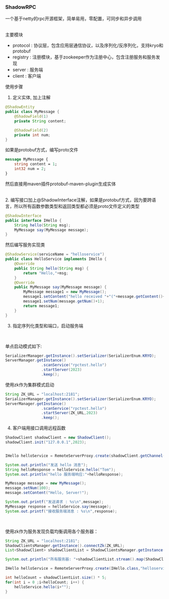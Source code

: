 ### ShadowRPC
一个基于netty的rpc开源框架，简单易用，零配置，可同步和异步调用<br><br>

主要模块
- protocol : 协议层，包含应用层通信协议，以及序列化/反序列化，支持kryo和protobuf
- registry : 注册模块，基于zookeeper作为注册中心，包含注册服务和服务发现
- server : 服务端
- client : 客户端

使用步骤
1. 定义实体, 加上注解
```java
@ShadowEntity
public class MyMessage {
    @ShadowField(1)
    private String content;

    @ShadowField(2)
    private int num;
}
```
如果是protobuf方式，编写proto文件
```proto
message MyMessage {
    string content = 1;
    int32 num = 2;
}
```
然后直接用maven插件protobuf-maven-plugin生成实体

<br>
2. 编写接口加上@ShadowInterface注解，如果是protobuf方式，因为要跨语言，所以所有函数参数类型和返回类型都必须是proto文件定义的类型

```java
@ShadowInterface
public interface IHello {
    String hello(String msg);
    MyMessage say(MyMessage message);
}
```

然后编写服务实现类
```java
@ShadowService(serviceName = "helloservice")
public class HelloService implements IHello {
    @Override
    public String hello(String msg) {
        return "Hello,"+msg;
    }
    @Override
    public MyMessage say(MyMessage message) {
        MyMessage message1 = new MyMessage();
        message1.setContent("hello received "+"("+message.getContent()+")");
        message1.setNum(message.getNum()+1);
        return message1;
    }
}
```

3. 指定序列化类型和端口，启动服务端

<br>

  
单点启动模式如下: 
```java
SerializerManager.getInstance().setSerializer(SerializerEnum.KRYO);
ServerManager.getInstance()
                .scanService("rpctest.hello")
                .startServer(2023)
                .keep();
```

使用zk作为集群模式启动
```java
String ZK_URL = "localhost:2181";
SerializerManager.getInstance().setSerializer(SerializerEnum.KRYO);
ServerManager.getInstance()
                .scanService("rpctest.hello")
                .startServer(ZK_URL,2023)
                .keep();
```



4. 客户端用接口调用远程函数
   
```java
ShadowClient shadowClient = new ShadowClient();
shadowClient.init("127.0.0.1",2023);


IHello helloService = RemoteServerProxy.create(shadowClient.getChannel(),IHello.class,"helloservice");

System.out.println("发送 hello 消息");
String helloResponse = helloService.hello("Tom");
System.out.println("hello 服务端响应:"+helloResponse);

MyMessage message = new MyMessage();
message.setNum(100);
message.setContent("Hello, Server!");

System.out.printf("发送请求 : %s\n",message);
MyMessage response = helloService.say(message);
System.out.printf("接收服务端消息 : %s\n",response);
```

<br>

使用zk作为服务发现负载均衡调用各个服务器：
```java
String ZK_URL = "localhost:2181";
ShadowClientsManager.getInstance().connectZk(ZK_URL);
List<ShadowClient> shadowClientList = ShadowClientsManager.getInstance().getShadowClients();

System.out.println("所有服务器: "+shadowClientList.stream().map(ShadowClient::getConnectionUrl).collect(Collectors.toList()));

IHello helloService = RemoteServerProxy.create(IHello.class,"helloservice");

int helloCount = shadowClientList.size() * 5;
for(int i = 0 ;i<helloCount; i++) {
    helloService.hello(i+"");
}
```


